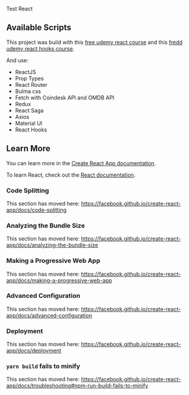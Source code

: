 Test React

## Available Scripts
This project was build with this [free udemy react course](https://www.udemy.com/course/aprendiendo-react/) and this [fredd udemy react hooks course](https://www.udemy.com/course/react-hooks-guia-inicial-utilizando-redux-y-materialui/).

And use:
- ReactJS
- Prop Types
- React Router
- Bulma css
- Fetch with Coindesk API and OMDB API
- Redux
- React Saga
- Axios
- Material UI
- React Hooks

## Learn More

You can learn more in the [Create React App documentation](https://facebook.github.io/create-react-app/docs/getting-started).

To learn React, check out the [React documentation](https://reactjs.org/).

### Code Splitting

This section has moved here: https://facebook.github.io/create-react-app/docs/code-splitting

### Analyzing the Bundle Size

This section has moved here: https://facebook.github.io/create-react-app/docs/analyzing-the-bundle-size

### Making a Progressive Web App

This section has moved here: https://facebook.github.io/create-react-app/docs/making-a-progressive-web-app

### Advanced Configuration

This section has moved here: https://facebook.github.io/create-react-app/docs/advanced-configuration

### Deployment

This section has moved here: https://facebook.github.io/create-react-app/docs/deployment

### `yarn build` fails to minify

This section has moved here: https://facebook.github.io/create-react-app/docs/troubleshooting#npm-run-build-fails-to-minify

